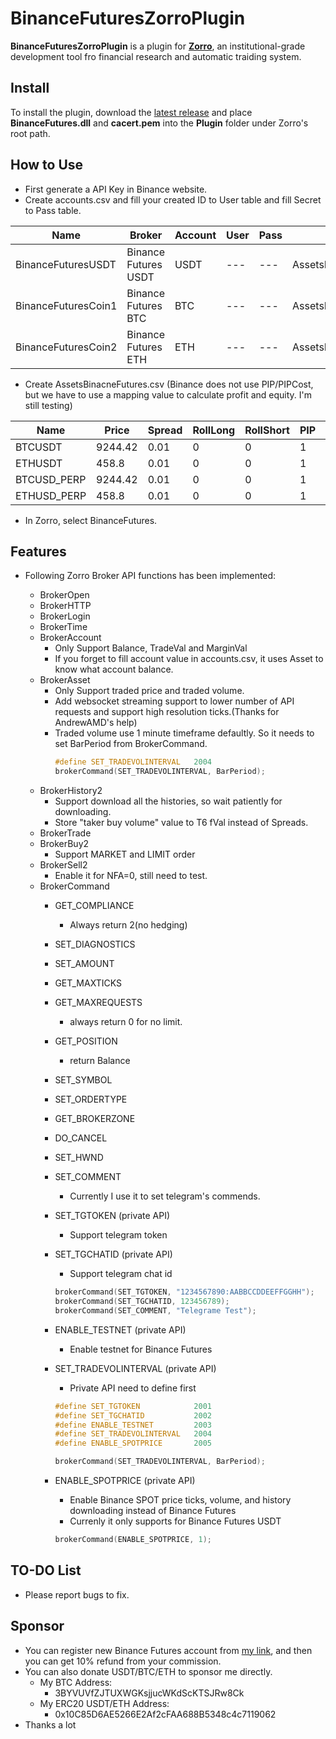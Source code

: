 # BinanceFuturesZorroPlugin

**BinanceFuturesZorroPlugin** is a plugin for **[Zorro](https://zorro-project.com/)**, an institutional-grade development tool fro financial research and automatic traiding system.

## Install

To install the plugin, download the [latest release](https://github.com/mioxtw/BinanceFuturesZorroPlugin/releases/download/v0.3.0/BinanceFuturesPlugin_v0.3.0.zip) and place **BinanceFutures.dll** and **cacert.pem** into the **Plugin** folder under Zorro's root path.

## How to Use
* First generate a API Key in Binance website.
* Create accounts.csv and fill your created ID to User table and fill Secret to Pass table.

|Name|Broker|Account|User|Pass|Assets|CCY|Real|NFA|Plugin|Source|
|----|----|----|----|----|----|----|----|----|----|----|
|BinanceFuturesUSDT|Binance Futures	USDT|USDT|---|---|AssetsBinacneFutures|USDT|1|1|	BinanceFutures|
|BinanceFuturesCoin1|Binance Futures BTC|BTC|---|---|AssetsBinacneFutures|BTC|1|1|	BinanceFutures|
|BinanceFuturesCoin2|Binance Futures ETH|ETH|---|---|AssetsBinacneFutures|ETH|1|1|	BinanceFutures|

* Create AssetsBinacneFutures.csv (Binance does not use PIP/PIPCost, but we have to use a mapping value to calculate profit and equity. I'm still testing)

|Name|Price|Spread|RollLong|RollShort|PIP|PIPCost|MarginCost|Leverage|LotAmount|Commission|Symbol|
|----|----|----|----|----|----|----|----|----|----|----|----|
|BTCUSDT|9244.42|0.01|0|0|1|0.001|0|20|0.001|0|BTCUSDT|
|ETHUSDT|458.8|0.01|0|0|1|0.001|0|20|0.001|0|ETHUSDT|
|BTCUSD_PERP|9244.42|0.01|0|0|1|0.000001|0|20|1|0|BTCUSD_PERP|
|ETHUSD_PERP|458.8|0.01|0|0|1|1|0|20|1|0|ETHUSD_PERP|

* In Zorro, select BinanceFutures.

## Features
* Following Zorro Broker API functions has been implemented:

  * BrokerOpen
  * BrokerHTTP
  * BrokerLogin
  * BrokerTime
  * BrokerAccount
    * Only Support Balance, TradeVal and MarginVal
    * If you forget to fill account value in accounts.csv, it uses Asset to know what account balance.
  * BrokerAsset
    * Only Support traded price and traded volume.
    * Add websocket streaming support to lower number of API requests and support high resolution ticks.(Thanks for AndrewAMD's help)
    * Traded volume use 1 minute timeframe defaultly. So it needs to set BarPeriod from BrokerCommand.
      ``` C++
      #define SET_TRADEVOLINTERVAL   2004
      brokerCommand(SET_TRADEVOLINTERVAL, BarPeriod);
      ```
  * BrokerHistory2
    * Support download all the histories, so wait patiently for downloading.
    * Store "taker buy volume" value to T6 fVal instead of Spreads.
  * BrokerTrade
  * BrokerBuy2
    * Support MARKET and LIMIT order
  * BrokerSell2
    * Enable it for NFA=0, still need to test.
  * BrokerCommand
    * GET_COMPLIANCE
      * Always return 2(no hedging)
    * SET_DIAGNOSTICS
    * SET_AMOUNT
    * GET_MAXTICKS
    * GET_MAXREQUESTS
      * always return 0 for no limit.
    * GET_POSITION
      * return Balance
    * SET_SYMBOL
    * SET_ORDERTYPE
    * GET_BROKERZONE
    * DO_CANCEL
    * SET_HWND
    * SET_COMMENT
      * Currently I use it to set telegram's commends.
    
    * SET_TGTOKEN (private API)
      * Support telegram token
    * SET_TGCHATID (private API)
      * Support telegram chat id
      
      ``` C++      
      brokerCommand(SET_TGTOKEN, "1234567890:AABBCCDDEEFFGGHH");
      brokerCommand(SET_TGCHATID, 123456789);
      brokerCommand(SET_COMMENT, "Telegrame Test");
      ```
      
    * ENABLE_TESTNET (private API)
      * Enable testnet for Binance Futures
    * SET_TRADEVOLINTERVAL (private API)
      * Private API need to define first      
      ``` C++      
      #define SET_TGTOKEN            2001 
      #define SET_TGCHATID           2002
      #define ENABLE_TESTNET         2003
      #define SET_TRADEVOLINTERVAL   2004
      #define ENABLE_SPOTPRICE       2005
      
      brokerCommand(SET_TRADEVOLINTERVAL, BarPeriod);
      ```
    * ENABLE_SPOTPRICE (private API)
      * Enable Binance SPOT price ticks, volume, and history downloading instead of Binance Futures
      * Currenly it only supports for Binance Futures USDT
      ``` C++  
      brokerCommand(ENABLE_SPOTPRICE, 1);
      ```

## TO-DO List
  * Please report bugs to fix.
  
## Sponsor

  * You can register new Binance Futures account from [my link](https://www.binance.com/en/futures/ref/38145944
), and then you can get 10% refund from your commission.
  * You can also donate USDT/BTC/ETH to sponsor me directly.
    * My BTC Address: 
      * 3BYVUVfZJTUXWGKsjjucWKdScKTSJRw8Ck 
    * My ERC20 USDT/ETH Address: 
      * 0x10C85D6AE5266E2Af2cFAA688B5348c4c7119062  
  * Thanks a lot
  
  
